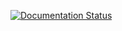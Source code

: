 [![Documentation Status](https://readthedocs.org/projects/deepctr/badge/?version=latest)](https://deepctr.readthedocs.io/en/latest/?badge=latest)
